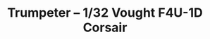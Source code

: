 ---
layout: product
title: "Trumpeter – 1/32 Vought F4U-1D Corsair"
price: "6200" 
desc: "N/A"
img_path: "/assets/img/TRU02221.webp"
brand: "N/A"
available: false
special_offer: false
new: false
soon: false
cat: "010000"
subcat: "013400"
subsubcat: "0N/A"
sifra: "TRU02221"
popular: false
spec: false
---